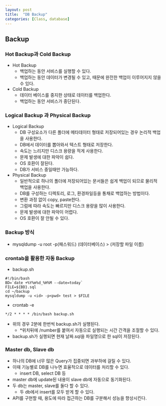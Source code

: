 ```yaml
---
layout: post
title:  "DB Backup"
categories: [Class, database]
---
```

## Backup

### Hot Backup과 Cold Backup
- Hot Backup
  - 백업하는 동안 서비스를 실행할 수 있다.
  - 백업하는 동안 데이터가 변경될 수 있고, 때문에 완전한 백업이 이루어지지 않을 수 있다.
- Cold Backup
  - 데이터 베이스를 중지한 상태로 데이터를 백업한다.
  - 백업하는 동안 서비스가 중단된다.

### Logical Backup 과 Physical Backup
- Logical Backup
  - DB 구성요소가 다른 폴더에 메타데이터 형태로 저장되어있는 경우 논리적 백업을 사용한다.
  - DB에서 데이터를 뽑아와서 텍스트 형태로 저장한다.
  - 속도는 느리지만 디스크 용량을 적게 사용한다.
  - 문제 발생에 대한 파악이 쉽다.
  - OS 호환이 잘된다.
  - DB가 서비스 중일때만 가능하다.
- Physical Backup
  - 일반적으로 하나의 폴더에 저장되어있는 문서들은 쉽게 백업이 되므로 물리적 백업을 사용한다.
  - DB를 구성하는 디렉토리, 로그, 환경파일등을 통채로 백업하는 방법이다.
  - 변환 과정 없이 copy, paste한다.
  - 그럼에 따라 속도는 빠르지만 디스크 용량을 많이 사용한다.
  - 문제 발생에 대한 파악이 어렵다.
  - OS 호환이 잘 안될 수 있다.

### Backup 방식
- mysqldump -u root -p(패스워드) (데이터베이스) > (저장할 파일 이름)

### crontab을 활용한 자동 Backup
- backup.sh
```
#!/bin/bash
BD=`date +%Y%m%d_%H%M --date=today`
FILE=${BD}.sql
cd ~/backup
mysqldump -u <id> -p<pwd> test > $FILE
```

- crontab -e
```
*/2 * * * * /bin/bash backup.sh
```

- 위의 경우 2분에 한번씩 backup.sh가 실행된다.
  - *위치뒤에 /number를 붙여서 자동으로 실행되는 시간 간격을 조절할 수 있다.
- backup.sh가 실행되면 현재 날짜.sql을 파일명으로 한 sql이 저장된다.

### Master db, Slave db
- 하나의 DB에 너무 많은 Query가 집중되면 과부하에 걸릴 수 있다.
- 이때 기능별로 DB를 나누면 효율적으로 데이터를 처리할 수 있다.
  - insert DB, select DB 등
- master db에 update된 내용이 slave db에 자동으로 동기화된다.
- 두 db는 master, slave를 둘다 할 수 있다.
  - 두 db에서 insert를 모두 받게 할 수 있다.
- API를 구현할 때, 용도에 따라 접근하는 DB를 구분해서 성능을 향상시킨다.